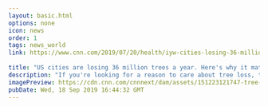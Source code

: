 ```yaml
---
layout: basic.html
options: none
icon: news
order: 1
tags: news_world
link: https://www.cnn.com/2019/07/20/health/iyw-cities-losing-36-million-trees-how-to-help-trnd/index.html
            
title: "US cities are losing 36 million trees a year. Here's why it matters "
description: "If you're looking for a reason to care about tree loss, the nation's latest heat wave might be it.  Trees can lower summer daytime temperatures by as much as 10 degrees Fahrenheit, according to a recent study.  "
imagePreview: https://cdn.cnn.com/cnnnext/dam/assets/151223121747-tree-stock-image-getty-video-synd-2.jpg
pubDate: Wed, 18 Sep 2019 16:44:32 GMT
---
```

